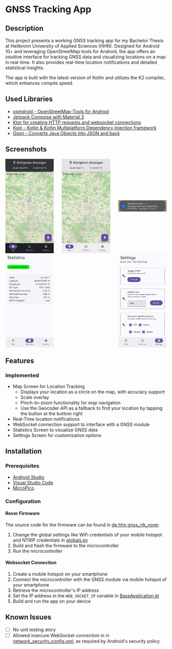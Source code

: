 # GNSS Tracking App

## Description

This project presents a working GNSS tracking app for my Bachelor Thesis at
Heilbronn University of Applied Sciences (HHN). Designed for Android 10+ and leveraging
OpenStreetMap tools for Android, the app offers an intuitive interface for tracking GNSS data and
visualizing locations on a map in real-time. It also provides real-time location notifications and
detailed statistical insights.

The app is built with the latest version of Kotlin and utilizes the K2 compiler, which enhances
compile speed.

## Used Libraries

- [osmdroid - OpenStreetMap-Tools for Android](https://github.com/osmdroid/osmdroid)
- [Jetpack Compose with Material 3](https://developer.android.com/compose)
- [Ktor for creating HTTP requests and websocket connections](https://ktor.io/)
- [Koin - Kotlin & Kotlin Multiplatform Dependency Injection framework](https://insert-koin.io/)
- [Gson - Converts Java Objects into JSON and back](https://github.com/google/gson)

## Screenshots

<div style="display: flex; justify-content: space-between; align-items: center; flex-wrap: wrap;">
<img src="./doc/screenshots/App/screenshot_real_device_map_screen_dark.jpg" alt="MapScreen Dark Mode" width="30%">
<img src="./doc/screenshots/App/screenshot_real_device_map_screen_light.jpg" alt="MapScreen Light Mode" width="30%">
<img src="./doc/screenshots/App/screenshot_real_device_location_notification.jpg" alt="Notification Real Time Location" width="30%">
<img src="./doc/screenshots/App/screenshot_real_device_stat_screen_light.jpg" alt="Statistics Screen" width="30%">
<img src="./doc/screenshots/App/screenshot_real_device_settings_screen_light.jpg" alt="Settings Screen" width="30%">
</div>

## Features

### Implemented

- Map Screen for Location Tracking
  - Displays your location as a circle on the map, with accuracy support
  - Scale overlay
  - Pinch-to-zoom functionality for map navigation
  - Use the Geocoder API as a fallback to find your location by tapping the
    button at the bottom right
- Real-Time location notifications
- WebSocket connection support to interface with a GNSS module
- Statistics Screen to visualize GNSS data
- Settings Screen for customization options

## Installation

### Prerequisites

- [Android Studio](https://developer.android.com/studio)
- [Visual Studio Code](https://code.visualstudio.com/)
- [MicroPico](https://marketplace.visualstudio.com/items?itemName=paulober.pico-w-go)

### Configuration

#### Rover Firmware

The source code for the firmware can be found in [de.hhn.gnss_rtk_rover](./lib/de.hhn.gnss_rtk_rover/).

1. Change the global settings like WiFi credentials of your mobile hotspot and NTRIP credentials in [globals.py](./lib/de.hhn.gnss_rtk_rover/utils/globals.py)
2. Build and flash the firmware to the microcontroller
3. Run the microcontroller

#### Websocket Connection

1. Create a mobile hotspot on your smartphone
2. Connect the microcontroller with the GNSS module via mobile hotspot of your
smartphone
3. Retrieve the microcontroller's IP address
4. Set the IP address in the `WEB_SOCKET_IP` variable
   in [BaseApplication.kt](app/src/main/java/de/hhn/gnsstrackingapp/BaseApplication.kt)
5. Build and run the app on your device

## Known Issues

- [ ] No unit testing story
- [ ] Allowed insecure WebSocket connection in in [network_security_config.xml](app/src/main/res/xml/network_security_config.xml), as required by Android's security policy
